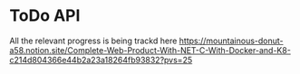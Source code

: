 # ToDo API
All the relevant progress is being trackd here https://mountainous-donut-a58.notion.site/Complete-Web-Product-With-NET-C-With-Docker-and-K8-c214d804366e44b2a23a18264fb93832?pvs=25
